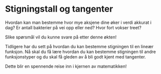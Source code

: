 # Stigningstall og tangenter

Hvordan kan man bestemme hvor mye aksjene dine øker i verdi akkurat i dag?  Er antall bakterier på vei opp eller ned? Hvor fort vokser treet?

Slike spørsmål vil du kunne svare på etter denne økten!

Tidligere har du sett på hvordan du kan bestemme stigningen til en lineær funksjon. Nå skal du få lære hvordan du kan bestemme stigningen til andre funksjonstyper og du skal få gleden av å bli godt kjent med tangenter.

Dette blir en spennende reise inn i kjernen av matematikken!

